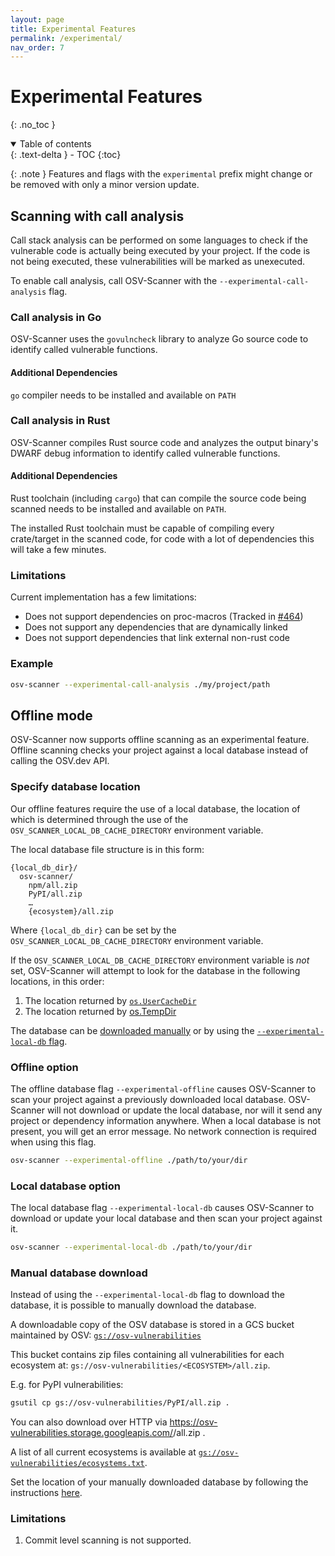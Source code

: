 ```yaml
---
layout: page
title: Experimental Features
permalink: /experimental/
nav_order: 7
---
```

# Experimental Features

{: .no_toc }

<details open markdown="block">
  <summary>
    Table of contents
  </summary>
  {: .text-delta }
- TOC
{:toc}
</details>

{: .note }
Features and flags with the `experimental` prefix might change or be removed with only a minor version update.

## Scanning with call analysis  

Call stack analysis can be performed on some languages to check if the 
vulnerable code is actually being executed by your project. If the code
is not being executed, these vulnerabilities will be marked as unexecuted.

To enable call analysis, call OSV-Scanner with the `--experimental-call-analysis` flag.

### Call analysis in Go

OSV-Scanner uses the `govulncheck` library to analyze Go source code to identify called vulnerable functions.

#### Additional Dependencies

`go` compiler needs to be installed and available on `PATH`    

### Call analysis in Rust

OSV-Scanner compiles Rust source code and analyzes the output binary's DWARF debug information to identify called vulnerable functions.

#### Additional Dependencies

Rust toolchain (including `cargo`) that can compile the source code being scanned needs to be installed and available on `PATH`.

The installed Rust toolchain must be capable of compiling every crate/target in the scanned code, for code with
a lot of dependencies this will take a few minutes.

### Limitations

Current implementation has a few limitations:

- Does not support dependencies on proc-macros (Tracked in [#464](https://github.com/google/osv-scanner/issues/464))
- Does not support any dependencies that are dynamically linked
- Does not support dependencies that link external non-rust code

### Example
```bash
osv-scanner --experimental-call-analysis ./my/project/path
```

## Offline mode

OSV-Scanner now supports offline scanning as an experimental feature. Offline scanning checks your project against a local database instead of calling the OSV.dev API.

### Specify database location

Our offline features require the use of a local database, the location of which is determined through the use of the `OSV_SCANNER_LOCAL_DB_CACHE_DIRECTORY` environment variable. 

The local database file structure is in this form:

```
{local_db_dir}/
  osv-scanner/
    npm/all.zip
    PyPI/all.zip
    …
    {ecosystem}/all.zip
```

Where `{local_db_dir}` can be set by the `OSV_SCANNER_LOCAL_DB_CACHE_DIRECTORY` environment variable. 

If the `OSV_SCANNER_LOCAL_DB_CACHE_DIRECTORY` environment variable is _not_ set, OSV-Scanner will attempt to look for the database in the following locations, in this order: 

1. The location returned by [`os.UserCacheDir`](https://pkg.go.dev/os#UserCacheDir)
2. The location returned by [os.TempDir](https://pkg.go.dev/os#TempDir)

The database can be [downloaded manually](./experimental.md#manual-database-download) or by using the [`--experimental-local-db` flag](./experimental.md#local-database-option). 

### Offline option
The offline database flag `--experimental-offline` causes OSV-Scanner to scan your project against a previously downloaded local database. OSV-Scanner will not download or update the local database, nor will it send any project or dependency information anywhere. When a local database is not present, you will get an error message. No network connection is required when using this flag.  

```bash
osv-scanner --experimental-offline ./path/to/your/dir
```

### Local database option

The local database flag `--experimental-local-db` causes OSV-Scanner to download or update your local database and then scan your project against it. 

```bash
osv-scanner --experimental-local-db ./path/to/your/dir
```

### Manual database download
Instead of using the `--experimental-local-db` flag to download the database, it is possible to manually download the database. 

A downloadable copy of the OSV database is stored in a GCS bucket maintained by OSV:
[`gs://osv-vulnerabilities`](https://osv-vulnerabilities.storage.googleapis.com)

This bucket contains zip files  containing all vulnerabilities for each ecosystem at:
`gs://osv-vulnerabilities/<ECOSYSTEM>/all.zip`.

E.g. for PyPI vulnerabilities:

```bash
gsutil cp gs://osv-vulnerabilities/PyPI/all.zip .
```

You can also download over HTTP via https://osv-vulnerabilities.storage.googleapis.com/<ECOSYSTEM>/all.zip .

A list of all current ecosystems is available at 
[`gs://osv-vulnerabilities/ecosystems.txt`](https://osv-vulnerabilities.storage.googleapis.com/ecosystems.txt).

Set the location of your manually downloaded database by following the instructions [here](./experimental.md#specify-database-location).

### Limitations

1. Commit level scanning is not supported. 